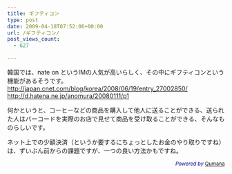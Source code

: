 ```yaml
---
title: ギフティコン
type: post
date: 2009-04-18T07:52:06+00:00
url: /ギフティコン/
post_views_count:
  - 627

---
```

韓国では、nate on というIMの人気が高いらしく、その中にギフティコンという機能があるそうです。  
http://japan.cnet.com/blog/korea/2008/06/19/entry_27002850/  
http://d.hatena.ne.jp/anomura/20080111/p1

何かというと、コーヒーなどの商品を購入して他人に送ることができる、送られた人はバーコードを実際のお店で見せて商品を受け取ることができる、そんなものらしいです。

ネット上での少額決済（というか要するにちょっとしたお金のやり取りですね）は、ずいぶん前からの課題ですが、一つの良い方法かもですね。



<p style="color:#008;text-align:right;">
  <small><em>Powered by</em> <a href="http://www.qumana.com/">Qumana</a></small>
</p>
